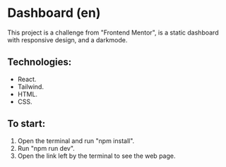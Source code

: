 # Dashboard (en)


This project is a challenge from "Frontend Mentor", is a static dashboard with responsive design, and a darkmode.


## Technologies:
- React.
- Tailwind.
- HTML.
- CSS.

## To start:

1. Open the terminal and run "npm install".
2. Run "npm run dev".
3. Open the link left by the terminal to see the web page.